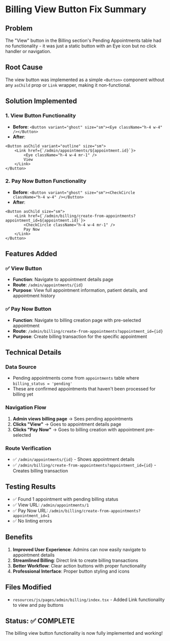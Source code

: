 # Billing View Button Fix Summary

## Problem
The "View" button in the Billing section's Pending Appointments table had no functionality - it was just a static button with an Eye icon but no click handler or navigation.

## Root Cause
The view button was implemented as a simple `<Button>` component without any `asChild` prop or `Link` wrapper, making it non-functional.

## Solution Implemented

### 1. **View Button Functionality**
- **Before**: `<Button variant="ghost" size="sm"><Eye className="h-4 w-4" /></Button>`
- **After**: 
```tsx
<Button asChild variant="outline" size="sm">
    <Link href={`/admin/appointments/${appointment.id}`}>
        <Eye className="h-4 w-4 mr-1" />
        View
    </Link>
</Button>
```

### 2. **Pay Now Button Functionality**
- **Before**: `<Button variant="ghost" size="sm"><CheckCircle className="h-4 w-4" /></Button>`
- **After**:
```tsx
<Button asChild size="sm">
    <Link href={`/admin/billing/create-from-appointments?appointment_id=${appointment.id}`}>
        <CheckCircle className="h-4 w-4 mr-1" />
        Pay Now
    </Link>
</Button>
```

## Features Added

### ✅ **View Button**
- **Function**: Navigate to appointment details page
- **Route**: `/admin/appointments/{id}`
- **Purpose**: View full appointment information, patient details, and appointment history

### ✅ **Pay Now Button**
- **Function**: Navigate to billing creation page with pre-selected appointment
- **Route**: `/admin/billing/create-from-appointments?appointment_id={id}`
- **Purpose**: Create billing transaction for the specific appointment

## Technical Details

### **Data Source**
- Pending appointments come from `appointments` table where `billing_status = 'pending'`
- These are confirmed appointments that haven't been processed for billing yet

### **Navigation Flow**
1. **Admin views billing page** → Sees pending appointments
2. **Clicks "View"** → Goes to appointment details page
3. **Clicks "Pay Now"** → Goes to billing creation with appointment pre-selected

### **Route Verification**
- ✅ `/admin/appointments/{id}` - Shows appointment details
- ✅ `/admin/billing/create-from-appointments?appointment_id={id}` - Creates billing transaction

## Testing Results
- ✅ Found 1 appointment with pending billing status
- ✅ View URL: `/admin/appointments/1`
- ✅ Pay Now URL: `/admin/billing/create-from-appointments?appointment_id=1`
- ✅ No linting errors

## Benefits
1. **Improved User Experience**: Admins can now easily navigate to appointment details
2. **Streamlined Billing**: Direct link to create billing transactions
3. **Better Workflow**: Clear action buttons with proper functionality
4. **Professional Interface**: Proper button styling and icons

## Files Modified
- `resources/js/pages/admin/billing/index.tsx` - Added Link functionality to view and pay buttons

## Status: ✅ COMPLETE
The billing view button functionality is now fully implemented and working!
